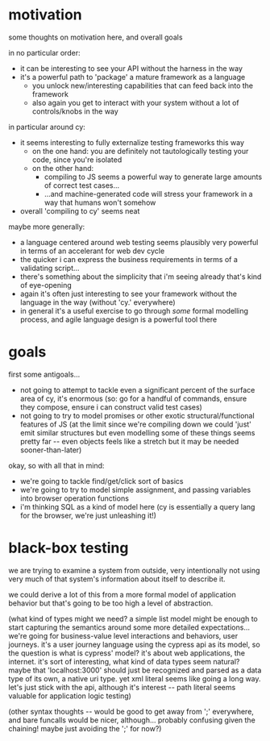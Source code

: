 # motivation

some thoughts on motivation here, and overall goals

in no particular order:
- it can be interesting to see your API without the harness in the way
- it's a powerful path to 'package' a mature framework as a language
  - you unlock new/interesting capabilities that can feed back into the framework
  - also again you get to interact with your system without a lot of controls/knobs in the way

in particular around cy:
- it seems interesting to fully externalize testing frameworks this way
  - on the one hand: you are definitely not tautologically testing your code, since you're isolated
  - on the other hand: 
    - compiling to JS seems a powerful way to generate large amounts of correct test cases...
    - ...and machine-generated code will stress your framework in a way that humans won't somehow
- overall 'compiling to cy' seems neat

maybe more generally:
- a language centered around web testing seems plausibly very powerful in terms of an accelerant for web dev cycle
- the quicker i can express the business requirements in terms of a validating script...
- there's something about the simplicity that i'm seeing already that's kind of eye-opening
- again it's often just interesting to see your framework without the language in the way (without 'cy.' everywhere)
- in general it's a useful exercise to go through *some* formal modelling process, and agile language design is a powerful tool there

# goals

first some antigoals...
- not going to attempt to tackle even a significant percent of the surface area of cy, it's enormous
  (so: go for a handful of commands, ensure they compose, ensure i can construct valid test cases)
- not going to try to model promises or other exotic structural/functional features of JS
  (at the limit since we're compiling down we could 'just' emit similar structures but even modelling
  some of these things seems pretty far -- even objects feels like a stretch but it may be needed sooner-than-later)

okay, so with all that in mind:
- we're going to tackle find/get/click sort of basics
- we're going to try to model simple assignment, and passing variables into browser operation functions
- i'm thinking SQL as a kind of model here (cy is essentially a query lang for the browser, we're just unleashing it!)

# black-box testing

we are trying to examine a system from outside, very intentionally not using very much
of that system's information about itself to describe it.

we could derive a lot of this from a more formal model of application behavior but that's 
going to be too high a level of abstraction.

(what kind of types might we need? a simple list model might be enough to start capturing the semantics around some more
detailed expectations... we're going for business-value level interactions and behaviors, user journeys. it's a user
journey language using the cypress api as its model, so the question is what is cypress' model?
it's about web applications, the internet. it's sort of interesting, what kind of data types seem
natural? maybe that 'localhost:3000' should just be recognized and parsed as a data type of its own,
a native uri type. yet xml literal seems like going a long way. let's just stick with the api,
although it's interest -- path literal seems valuable for application logic testing)

(other syntax thoughts -- would be good to get away from ';' everywhere, and bare funcalls would be nicer, although...
probably confusing given the chaining! maybe just avoiding the ';' for now?)

